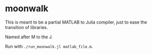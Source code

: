 moonwalk
========

This is meant to be a partial MATLAB to Julia compiler, just to ease the transition of libraries.

Named after M to the J.

Run with `./run_moonwalk.jl matlab_file.m`.
